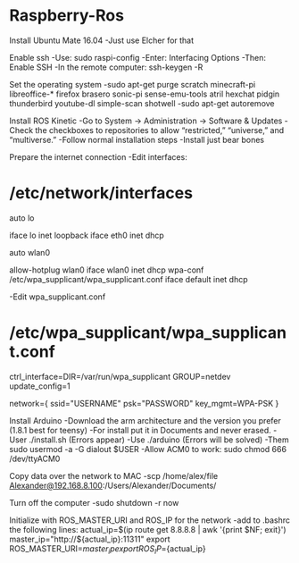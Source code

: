 # Raspberry-Ros

Install Ubuntu Mate 16.04
-Just use Elcher for that

Enable ssh
-Use: sudo raspi-config
-Enter: Interfacing Options
-Then: Enable SSH
-In the remote computer: ssh-keygen -R <host>

Set the operating system
-sudo apt-get purge scratch minecraft-pi libreoffice-* firefox brasero sonic-pi sense-emu-tools atril hexchat pidgin thunderbird youtube-dl simple-scan shotwell
-sudo apt-get autoremove

Install ROS Kinetic
-Go to System -> Administration -> Software & Updates
-Check the checkboxes to repositories to allow “restricted,” “universe,” and “multiverse.” 
-Follow normal installation steps
-Install just bear bones

Prepare the internet connection
-Edit interfaces:
# /etc/network/interfaces

auto lo

iface lo inet loopback
iface eth0 inet dhcp

auto wlan0

allow-hotplug wlan0
iface wlan0 inet dhcp
wpa-conf /etc/wpa_supplicant/wpa_supplicant.conf
iface default inet dhcp

-Edit wpa_supplicant.conf
# /etc/wpa_supplicant/wpa_supplicant.conf

ctrl_interface=DIR=/var/run/wpa_supplicant GROUP=netdev
update_config=1

network={
ssid="USERNAME"
psk="PASSWORD"
key_mgmt=WPA-PSK
}

Install Arduino
-Download the arm architecture and the version you prefer (1.8.1 best for teensy)
-For install put it in Documents and never erased.
-User ./install.sh (Errors appear)
-Use ./arduino (Errors will be solved)
-Them sudo usermod -a -G dialout $USER
-Allow ACM0 to work: sudo chmod 666 /dev/ttyACM0

Copy data over the network to MAC
-scp /home/alex/file Alexander@192.168.8.100:/Users/Alexander/Documents/

Turn off the computer
-sudo shutdown -r now

Initialize with ROS_MASTER_URI and ROS_IP for the network
-add to .bashrc the following lines:
actual_ip=$(ip route get 8.8.8.8 | awk '{print $NF; exit}')
master_ip="http://${actual_ip}:11311"
export ROS_MASTER_URI=${master_ip}
export ROS_IP=${actual_ip}
